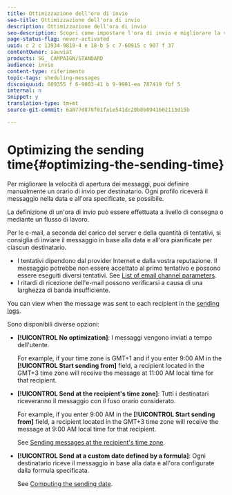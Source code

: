 ```yaml
---
title: Ottimizzazione dell'ora di invio
seo-title: Ottimizzazione dell'ora di invio
description: Ottimizzazione dell'ora di invio
seo-description: Scopri come impostare l'ora di invio e migliorare la velocità di apertura dei messaggi.
page-status-flag: never-activated
uuid: c 2 c 13934-9819-4 e 18-b 5 c 7-60915 c 907 f 37
contentOwner: sauviat
products: SG_ CAMPAIGN/STANDARD
audience: invio
content-type: riferimento
topic-tags: sheduling-messages
discoiquuid: 609355 f 6-9003-41 b 9-9981-ea 787419 fbf 5
internal: n
snippet: y
translation-type: tm+mt
source-git-commit: 6a877d878f01fa1e541dc20b8b0941602113d15b

---
```



# Optimizing the sending time{#optimizing-the-sending-time}

Per migliorare la velocità di apertura dei messaggi, puoi definire manualmente un orario di invio per destinatario. Ogni profilo riceverà il messaggio nella data e all'ora specificate, se possibile.

La definizione di un'ora di invio può essere effettuata a livello di consegna o mediante un flusso di lavoro.

Per le e-mail, a seconda del carico del server e della quantità di tentativi, si consiglia di inviare il messaggio in base alla data e all'ora pianificate per ciascun destinatario.

* I tentativi dipendono dal provider Internet e dalla vostra reputazione. Il messaggio potrebbe non essere accettato al primo tentativo e possono essere eseguiti diversi tentativi. See [List of email channel parameters](../../administration/using/configuring-email-channel.md).
* I ritardi di ricezione dell'e-mail possono verificarsi a causa di una larghezza di banda insufficiente.

You can view when the message was sent to each recipient in the [sending logs](../../sending/using/monitoring-a-delivery.md#sending-logs).

Sono disponibili diverse opzioni:

* **[!UICONTROL No optimization]**: I messaggi vengono inviati a tempo dell'utente.

   For example, if your time zone is GMT+1 and if you enter 9:00 AM in the **[!UICONTROL Start sending from]** field, a recipient located in the GMT+3 time zone will receive the message at 11:00 AM local time for that recipient.

* **[!UICONTROL Send at the recipient's time zone]**: Tutti i destinatari riceveranno il messaggio con il fuso orario considerato.

   For example, if you enter 9:00 AM in the **[!UICONTROL Start sending from]** field, a recipient located in the GMT+3 time zone will receive the message at 9:00 AM local time for that recipient.

   See [Sending messages at the recipient's time zone](../../sending/using/sending-messages-at-the-recipient-s-time-zone.md).

* **[!UICONTROL Send at a custom date defined by a formula]**: Ogni destinatario riceve il messaggio in base alla data e all'ora configurate dalla formula specificata.

   See [Computing the sending date](../../sending/using/computing-the-sending-date.md).

